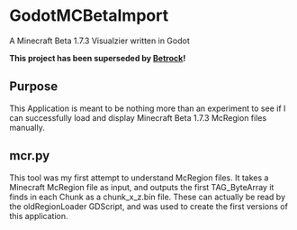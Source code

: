 # GodotMCBetaImport
 A Minecraft Beta 1.7.3 Visualzier written in Godot
 
 **This project has been superseded by [Betrock](https://github.com/OfficialPixelBrush/Betrock)!**

## Purpose
This Application is meant to be nothing more than an experiment to see if I can successfully load and display Minecraft Beta 1.7.3 McRegion files manually.

## mcr.py
This tool was my first attempt to understand McRegion files. It takes a Minecraft McRegion file as input, and outputs the first TAG_ByteArray it finds in each Chunk as a chunk\_x\_z.bin file. These can actually be read by the oldRegionLoader GDScript, and was used to create the first versions of this application.
